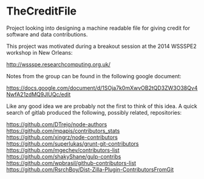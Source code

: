 TheCreditFile
=============

Project looking into designing a machine readable file for giving credit for software and data contributions.  

This project was motivated during a breakout session at the 2014 WSSSPE2 workshop in New Orleans:

http://wssspe.researchcomputing.org.uk/

Notes from the group can be found in the following google document:

https://docs.google.com/document/d/1SOja7k0mXwvOB2tQD3ZW3O38Qv4NwfA21zdMQ9JlUQc/edit

Like any good idea we are probably not the first to think of this idea. A quick search of gitlab produced the following, possibly related, repositories:

https://github.com/DTrejo/node-authors
https://github.com/mpapis/contributors_stats
https://github.com/xingrz/node-contributors
https://github.com/superlukas/grunt-git-contributors
https://github.com/mgechev/contributors-list
https://github.com/shakyShane/gulp-contribs
https://github.com/wpbrasil/github-contributors-list
https://github.com/RsrchBoy/Dist-Zilla-Plugin-ContributorsFromGit
